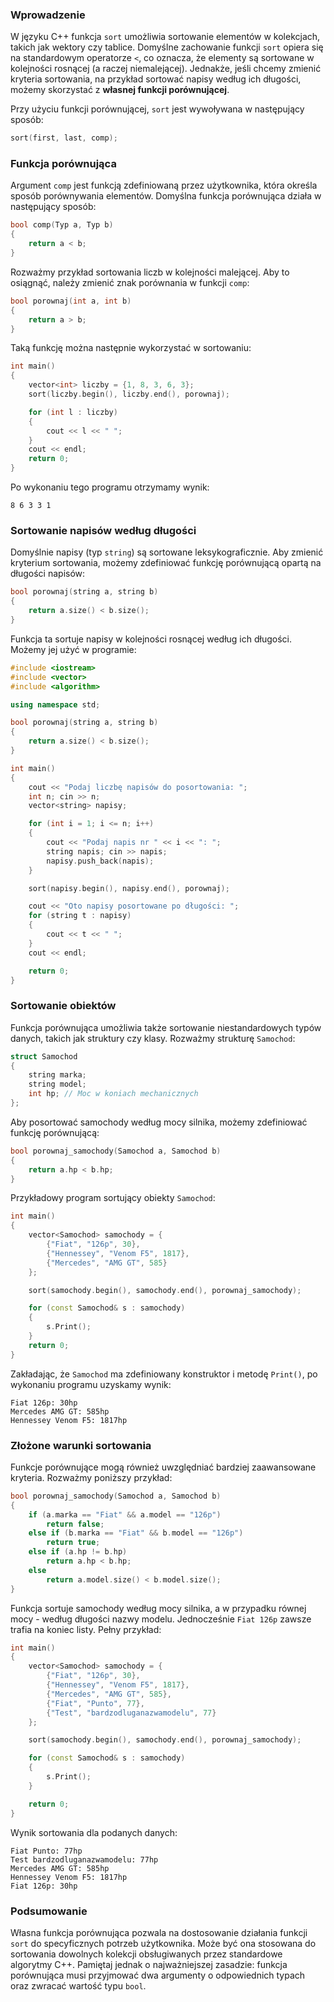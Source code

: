 ### Wprowadzenie

W języku C++ funkcja `sort` umożliwia sortowanie elementów w kolekcjach, takich jak wektory czy tablice. Domyślne zachowanie funkcji `sort` opiera się na standardowym operatorze `<`, co oznacza, że elementy są sortowane w kolejności rosnącej (a raczej niemalejącej). Jednakże, jeśli chcemy zmienić kryteria sortowania, na przykład sortować napisy według ich długości, możemy skorzystać z **własnej funkcji porównującej**.

Przy użyciu funkcji porównującej, `sort` jest wywoływana w następujący sposób:

```cpp
sort(first, last, comp);
```

### Funkcja porównująca

Argument `comp` jest funkcją zdefiniowaną przez użytkownika, która określa sposób porównywania elementów. Domyślna funkcja porównująca działa w następujący sposób:

```cpp
bool comp(Typ a, Typ b)
{
    return a < b;
}
```

Rozważmy przykład sortowania liczb w kolejności malejącej. Aby to osiągnąć, należy zmienić znak porównania w funkcji `comp`:

```cpp
bool porownaj(int a, int b)
{
    return a > b;
}
```

Taką funkcję można następnie wykorzystać w sortowaniu:

```cpp
int main()
{
    vector<int> liczby = {1, 8, 3, 6, 3};
    sort(liczby.begin(), liczby.end(), porownaj);

    for (int l : liczby)
    {
        cout << l << " ";
    }
    cout << endl;
    return 0;
}
```

Po wykonaniu tego programu otrzymamy wynik:

```
8 6 3 3 1
```

### Sortowanie napisów według długości

Domyślnie napisy (typ `string`) są sortowane leksykograficznie. Aby zmienić kryterium sortowania, możemy zdefiniować funkcję porównującą opartą na długości napisów:

```cpp
bool porownaj(string a, string b)
{
    return a.size() < b.size();
}
```

Funkcja ta sortuje napisy w kolejności rosnącej według ich długości. Możemy jej użyć w programie:

```cpp
#include <iostream>
#include <vector>
#include <algorithm>

using namespace std;

bool porownaj(string a, string b)
{
    return a.size() < b.size();
}

int main()
{
    cout << "Podaj liczbę napisów do posortowania: ";
    int n; cin >> n;
    vector<string> napisy;

    for (int i = 1; i <= n; i++)
    {
        cout << "Podaj napis nr " << i << ": ";
        string napis; cin >> napis;
        napisy.push_back(napis);
    }

    sort(napisy.begin(), napisy.end(), porownaj);

    cout << "Oto napisy posortowane po długości: ";
    for (string t : napisy)
    {
        cout << t << " ";
    }
    cout << endl;

    return 0;
}
```

### Sortowanie obiektów

Funkcja porównująca umożliwia także sortowanie niestandardowych typów danych, takich jak struktury czy klasy. Rozważmy strukturę `Samochod`:

```cpp
struct Samochod
{
    string marka;
    string model;
    int hp; // Moc w koniach mechanicznych
};
```

Aby posortować samochody według mocy silnika, możemy zdefiniować funkcję porównującą:

```cpp
bool porownaj_samochody(Samochod a, Samochod b)
{
    return a.hp < b.hp;
}
```

Przykładowy program sortujący obiekty `Samochod`:

```cpp
int main()
{
    vector<Samochod> samochody = {
        {"Fiat", "126p", 30},
        {"Hennessey", "Venom F5", 1817},
        {"Mercedes", "AMG GT", 585}
    };

    sort(samochody.begin(), samochody.end(), porownaj_samochody);

    for (const Samochod& s : samochody)
    {
        s.Print();
    }
    return 0;
}
```

Zakładając, że `Samochod` ma zdefiniowany konstruktor i metodę `Print()`, po wykonaniu programu uzyskamy wynik:

```
Fiat 126p: 30hp
Mercedes AMG GT: 585hp
Hennessey Venom F5: 1817hp
```

### Złożone warunki sortowania

Funkcje porównujące mogą również uwzględniać bardziej zaawansowane kryteria. Rozważmy poniższy przykład:

```cpp
bool porownaj_samochody(Samochod a, Samochod b)
{
    if (a.marka == "Fiat" && a.model == "126p")
        return false;
    else if (b.marka == "Fiat" && b.model == "126p")
        return true;
    else if (a.hp != b.hp)
        return a.hp < b.hp;
    else
        return a.model.size() < b.model.size();
}
```

Funkcja sortuje samochody według mocy silnika, a w przypadku równej mocy - według długości nazwy modelu. Jednocześnie `Fiat 126p` zawsze trafia na koniec listy. Pełny przykład:

```cpp
int main()
{
    vector<Samochod> samochody = {
        {"Fiat", "126p", 30},
        {"Hennessey", "Venom F5", 1817},
        {"Mercedes", "AMG GT", 585},
        {"Fiat", "Punto", 77},
        {"Test", "bardzodluganazwamodelu", 77}
    };

    sort(samochody.begin(), samochody.end(), porownaj_samochody);

    for (const Samochod& s : samochody)
    {
        s.Print();
    }

    return 0;
}
```

Wynik sortowania dla podanych danych:

```
Fiat Punto: 77hp
Test bardzodluganazwamodelu: 77hp
Mercedes AMG GT: 585hp
Hennessey Venom F5: 1817hp
Fiat 126p: 30hp
```

### Podsumowanie

Własna funkcja porównująca pozwala na dostosowanie działania funkcji `sort` do specyficznych potrzeb użytkownika. Może być ona stosowana do sortowania dowolnych kolekcji obsługiwanych przez standardowe algorytmy C++. Pamiętaj jednak o najważniejszej zasadzie: funkcja porównująca musi przyjmować dwa argumenty o odpowiednich typach oraz zwracać wartość typu `bool`.
